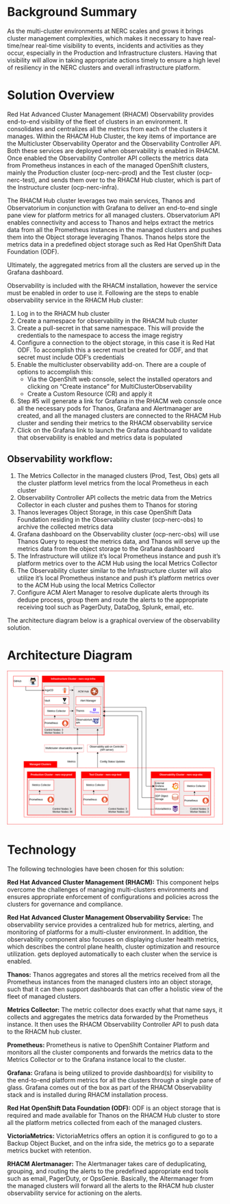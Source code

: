 # Background Summary
As the multi-cluster environments at NERC scales and grows it brings cluster management complexities, which makes it necessary to have real-time/near real-time visibility to events, incidents and activities as they occur, especially in the Production and Infrastructure clusters. Having that visibility will allow in taking appropriate actions timely to ensure a high level of resiliency in the NERC clusters and overall infrastructure platform. 

# Solution Overview
Red Hat Advanced Cluster Management (RHACM) Observability provides end-to-end visibility of the fleet of clusters in an environment. It consolidates and centralizes all the metrics from each of the clusters it manages. Within the RHACM Hub Cluster, the key items of importance are the Multicluster Observability Operator and the Observability Controller API. Both these services are deployed when observability is enabled in RHACM. Once enabled the Observability Controller API collects the metrics data from Prometheus instances in each of the managed OpenShift clusters, mainly the Production cluster (ocp-nerc-prod) and the Test cluster (ocp-nerc-test), and sends them over to the RHACM Hub cluster, which is part of the Instructure cluster (ocp-nerc-infra). 

The RHACM Hub cluster leverages two main services, Thanos and Observatorium in conjunction with Grafana to deliver an end-to-end single pane view for platform metrics for all managed clusters. Observatorium API enables connectivity and access to Thanos and helps extract the metrics data from all the Prometheus instances in the managed clusters and pushes them into the Object storage leveraging Thanos. Thanos helps  store the metrics data in a predefined object storage such as Red Hat OpenShift Data Foundation (ODF). 

Ultimately, the aggregated metrics from all the clusters are served up in the Grafana dashboard.  

Observability is included with the RHACM installation, however the service must be enabled in order to use it. Following are the steps to enable observability service in the RHACM Hub cluster:
1. Log in to the RHACM hub cluster
2. Create a namespace for observability in the RHACM hub cluster
3. Create a pull-secret in that same namespace. This will provide the credentials to the namespace to access the image registry
4. Configure a connection to the object storage, in this case it is Red Hat ODF. To accomplish this a secret must be created for ODF, and that secret must include ODF’s credentials
5. Enable the multicluster observability add-on. There are a couple of options to accomplish this:
    - Via the OpenShift web console, select the installed operators and clicking on “Create instance” for MultiClusterObservability
    - Create a Custom Resource (CR) and apply it
6. Step #5 will generate a link for Grafana in the RHACM web console once all the necessary pods for Thanos, Grafana and Alertmanager are created, and all the managed clusters are connected to the RHACM Hub cluster and sending their metrics to the RHACM observability service
7. Click on the Grafana link to launch the Grafana dashboard to validate that observability is enabled and metrics data is populated


## Observability workflow: 
1. The Metrics Collector in the managed clusters (Prod, Test, Obs) gets all the cluster platform level metrics from the local Prometheus in each cluster 
2. Observability Controller API collects the metric data from the Metrics Collector in each cluster and pushes them to Thanos for storing
3. Thanos leverages Object Storage, in this case OpenShift Data Foundation residing in the Observability cluster (ocp-nerc-obs) to archive the collected metrics data
4. Grafana dashboard on the Observability cluster (ocp-nerc-obs) will use Thanos Query to request the metrics data, and Thanos will serve up the metrics data from the object storage to the Grafana dashboard
5. The Infrastructure will utilize it’s local Prometheus instance and push it’s platform metrics over to the ACM Hub using the local Metrics Collector
6. The Observability cluster similar to the Infrastructure cluster will also utilize it’s local Prometheus instance and push it’s platform metrics over to the ACM Hub using the local Metrics Collector
7. Configure ACM Alert Manager to resolve duplicate alerts through its dedupe process, group them and route the alerts to the appropriate receiving tool such as PagerDuty, DataDog, Splunk, email, etc. 

The architecture diagram below is a graphical overview of the observability solution.  


# Architecture Diagram

![plot](./img/Observability-Architecture.png)


# Technology

The following technologies have been chosen for this solution:

**Red Hat Advanced Cluster Management (RHACM):** This component helps overcome the challenges of managing multi-clusters environments and ensures appropriate enforcement of configurations and policies across the clusters for governance and compliance.  

**Red Hat Advanced Cluster Management Observability Service:** The observability service provides a centralized hub for metrics, alerting, and monitoring of platforms for a multi-cluster environment. In addition, the observability component also focuses on displaying cluster health metrics, which describes the control plane health, cluster optimization and resource utilization. gets deployed automatically to each cluster when the service is enabled. 

**Thanos:** Thanos aggregates and stores all the metrics received from all the Prometheus instances from the managed clusters into an object storage, such that it can then support dashboards that can offer a holistic view of the fleet of managed clusters.

**Metrics Collector:** The metric collector does exactly what that name says, it collects and aggregates the metrics data forwarded by the Prometheus instance. It then uses the RHACM Observability Controller API to push data to the RHACM hub cluster.

**Prometheus:** Prometheus is native to OpenShift Container Platform and monitors all the cluster components and forwards the metrics data to the Metrics Collector or to the Grafana instance local to the cluster. 
 
**Grafana:** Grafana is being utilized to provide dashboard(s) for visibility to the end-to-end platform metrics for all the clusters through a single pane of glass. Grafana comes out of the box as part of the RHACM Observability stack and is installed during RHACM installation process.

**Red Hat OpenShift Data Foundation (ODF):** ODF is an object storage that is required and made available for Thanos on the RHACM Hub cluster to store all the platform metrics collected from each of the managed clusters.

**VictoriaMetrics:** VictoriaMetrics offers an option it is configured to go to a Backup Object Bucket, and on the infra side, the metrics go to a separate metrics bucket with retention.

**RHACM Alertmanager:** The Alertmanager takes care of deduplicating, grouping, and routing the alerts to the predefined appropriate end tools such as email, PagerDuty, or OpsGenie. Basically, the Altermanager from the managed clusters will forward all the alerts to the RHACM hub cluster observability service for actioning on the alerts.
